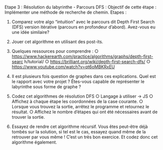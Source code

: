 Etape 3 : Résolution du labyrinthe - Parcours DFS :
Objectif de cette étape :
Implémenter une méthode de recherche de chemin.
Etapes :
1. Comparez votre algo “intuition” avec le parcours dit Depth First Search (DFS)
version itérative ​(parcours en profondeur d’abord). Avez-vous eu une idée similaire?
2. Jouer cet algorithme en utilisant des post-its.
3. Quelques ressources pour comprendre :
○ https://www.hackerearth.com/practice/algorithms/graphs/depth-first-searc
h/tutorial/
○ https://brilliant.org/wiki/depth-first-search-dfs/
○ https://www.youtube.com/watch?v=qt6oMBKRxEU
4. Il est plusieurs fois question de graphes dans ces explications. Quel est le rapport
avec votre projet ? Êtes-vous capable de représenter le labyrinthe sous forme de
graphe ?
5. Codez cet algorithmes de résolution DFS
○ Langage à utiliser -> JS
○ Affichez à chaque étape les coordonnées de la case courante.
○ Lorsque vous trouvez la sortie, arrêtez le programme et retournez le résultat.
○ Affichez le nombre d’étapes qui ont été nécessaires avant de trouver la
sortie.

6. Essayez de rendre cet algorithme récursif. Vous êtes peut-être déjà tombés sur la
solution, si tel est le cas, essayez quand même de la retrouver par vous même !
C’est un très bon exercice. Et codez donc cet algorithme également.